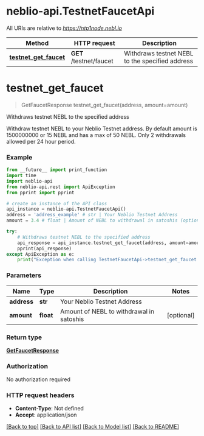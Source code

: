 # neblio-api.TestnetFaucetApi

All URIs are relative to *https://ntp1node.nebl.io*

Method | HTTP request | Description
------------- | ------------- | -------------
[**testnet_get_faucet**](TestnetFaucetApi.md#testnet_get_faucet) | **GET** /testnet/faucet | Withdraws testnet NEBL to the specified address


# **testnet_get_faucet**
> GetFaucetResponse testnet_get_faucet(address, amount=amount)

Withdraws testnet NEBL to the specified address

Withdraw testnet NEBL to your Neblio Testnet address. By default amount is 1500000000 or 15 NEBL and has a max of 50 NEBL. Only 2 withdrawals allowed per 24 hour period. 

### Example

```python
from __future__ import print_function
import time
import neblio-api
from neblio-api.rest import ApiException
from pprint import pprint

# create an instance of the API class
api_instance = neblio-api.TestnetFaucetApi()
address = 'address_example' # str | Your Neblio Testnet Address
amount = 3.4 # float | Amount of NEBL to withdrawal in satoshis (optional)

try:
    # Withdraws testnet NEBL to the specified address
    api_response = api_instance.testnet_get_faucet(address, amount=amount)
    pprint(api_response)
except ApiException as e:
    print("Exception when calling TestnetFaucetApi->testnet_get_faucet: %s\n" % e)
```

### Parameters

Name | Type | Description  | Notes
------------- | ------------- | ------------- | -------------
 **address** | **str**| Your Neblio Testnet Address | 
 **amount** | **float**| Amount of NEBL to withdrawal in satoshis | [optional] 

### Return type

[**GetFaucetResponse**](GetFaucetResponse.md)

### Authorization

No authorization required

### HTTP request headers

 - **Content-Type**: Not defined
 - **Accept**: application/json

[[Back to top]](#) [[Back to API list]](../README.md#documentation-for-api-endpoints) [[Back to Model list]](../README.md#documentation-for-models) [[Back to README]](../README.md)

